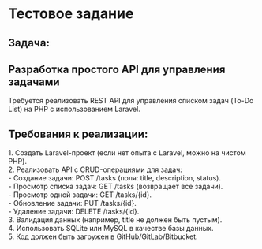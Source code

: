 # Тестовое задание
## Задача:
## Разработка простого API для управления задачами
Требуется реализовать REST API для управления списком задач (To-Do List) на PHP с
использованием Laravel.
## Требования к реализации:
1.​ Создать Laravel-проект (если нет опыта с Laravel, можно на чистом PHP).  
2.​ Реализовать API с CRUD-операциями для задач:  
-​ Создание задачи: POST /tasks (поля: title, description, status).  
-​ Просмотр списка задач: GET /tasks (возвращает все задачи).  
-​ Просмотр одной задачи: GET /tasks/{id}.  
-​ Обновление задачи: PUT /tasks/{id}.  
-​ Удаление задачи: DELETE /tasks/{id}.  
3.​ Валидация данных (например, title не должен быть пустым).  
4.​ Использовать SQLite или MySQL в качестве базы данных.  
5.​ Код должен быть загружен в GitHub/GitLab/Bitbucket.  